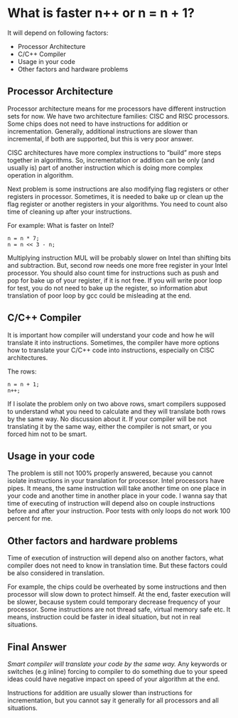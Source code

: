 # What is faster n++ or n = n + 1?
It will depend on following factors:

- Processor Architecture
- C/C++ Compiler
- Usage in your code
- Other factors and hardware problems

## Processor Architecture
Processor architecture means for me processors have different instruction sets for now. We have two architecture families: CISC and RISC processors. Some chips does not need to have instructions for addition or incrementation. Generally, additional instructions are slower than incremental, if both are supported, but this is very poor answer.

CISC architectures have more complex instructions to “build” more steps together in algorithms. So, incrementation or addition can be only (and usually is) part of another instruction which is doing more complex operation in algorithm.

Next problem is some instructions are also modifying flag registers or other registers in processor. Sometimes, it is needed to bake up or clean up the flag register or another registers in your algorithms. You need to count also time of cleaning up after your instructions.

For example: What is faster on Intel?

```
n = n * 7;
n = n << 3 - n;
```

Multiplying instruction MUL will be probably slower on Intel than shifting bits and subtraction. But, second row needs one more free register in your Intel processor. You should also count time for instructions such as push and pop for bake up of your register, if it is not free. If you will write poor loop for test, you do not need to bake up the register, so information abut translation of poor loop by gcc could be misleading at the end.

## C/C++ Compiler

It is important how compiler will understand your code and how he will translate it into instructions. Sometimes, the compiler have more options how to translate your C/C++ code into instructions, especially on CISC architectures.

The rows:

```
n = n + 1;
n++;
```

If I isolate the problem only on two above rows, smart compilers supposed to understand what you need to calculate and they will translate both rows by the same way. No discussion about it. If your compiler will be not translating it by the same way, either the compiler is not smart, or you forced him not to be smart.

## Usage in your code

The problem is still not 100% properly answered, because you cannot isolate instructions in your translation for processor. Intel processors have pipes. It means, the same instruction will take another time on one place in your code and another time in another place in your code. I wanna say that time of executing of instruction will depend also on couple instructions before and after your instruction. Poor tests with only loops do not work 100 percent for me.

## Other factors and hardware problems

Time of execution of instruction will depend also on another factors, what compiler does not need to know in translation time. But these factors could be also considered in translation.

For example, the chips could be overheated by some instructions and then processor will slow down to protect himself. At the end, faster execution will be slower, because system could temporary decrease frequency of your processor. Some instructions are not thread safe, virtual memory safe etc. It means, instruction could be faster in ideal situation, but not in real situations.

## Final Answer

*Smart compiler will translate your code by the same way.* Any keywords or switches (e.g inline) forcing to compiler to do something due to your speed ideas could have negative impact on speed of your algorithm at the end.

Instructions for addition are usually slower than instructions for incrementation, but you cannot say it generally for all processors and all situations.
